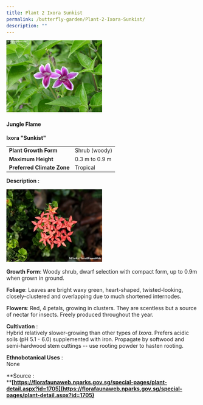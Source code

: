 ```yaml
---
title: Plant 2 Ixora Sunkist
permalink: /butterfly-garden/Plant-2-Ixora-Sunkist/
description: ""
---
```

<img style="width:50%;height:50%" src="/images/Butterfly%20Garden/B1.jpg">

#### **Jungle Flame**


**Ixora "Sunkist"**  
  

|                        |                     |
|------------------------|---------------------|
|    **Plant Growth Form**   |     Shrub (woody)   |
|      **Maximum Height**    |      0.3 m to 0.9 m |
| **Preferred Climate Zone** |     Tropical        |
  
  
  
  
**Description :**  
  
<img style="width:50%;height:50%" src="/images/Butterfly%20Garden/B2.png">

  

**Growth Form**: Woody shrub, dwarf selection with compact form, up to 0.9m when grown in ground.

**Foliage**: Leaves are bright waxy green, heart-shaped, twisted-looking, closely-clustered and overlapping due to much shortened internodes.

**Flowers**: Red, 4 petals, growing in clusters. They are scentless but a source of nectar for insects. Freely produced throughout the year.

**Cultivation** :  
Hybrid relatively slower-growing than other types of _Ixora_. Prefers acidic soils (pH 5.1 - 6.0) supplemented with iron. Propagate by softwood and semi-hardwood stem cuttings -- use rooting powder to hasten rooting.

**Ethnobotanical Uses** :  
None

  

**Source :  
****[https://florafaunaweb.nparks.gov.sg/special-pages/plant-detail.aspx?id=1705](https://florafaunaweb.nparks.gov.sg/special-pages/plant-detail.aspx?id=1705)**